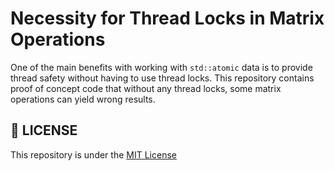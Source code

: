 <h1>
Necessity for Thread Locks in Matrix Operations
</h1>

One of the main benefits with working with ```std::atomic``` data is to provide thread safety without having to use thread locks. This repository contains proof of concept code that without any thread locks, some matrix operations can yield wrong results.

## 📜 LICENSE
This repository is under the [MIT License](./LICENSE)